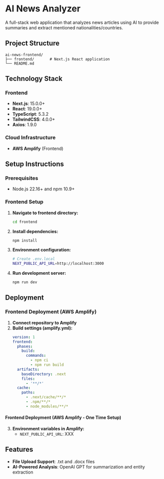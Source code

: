 # AI News Analyzer

A full-stack web application that analyzes news articles using AI to provide summaries and extract mentioned nationalities/countries.

## Project Structure

```
ai-news-frontend/
├── frontend/   	# Next.js React application
└── README.md
```

## Technology Stack

### Frontend
- **Next.js**: 15.0.0+
- **React**: 19.0.0+
- **TypeScript**: 5.3.2
- **TailwindCSS**: 4.0.0+
- **Axios**: 1.9.0

### Cloud Infrastructure
- **AWS Amplify** (Frontend)

## Setup Instructions

### Prerequisites
- Node.js 22.16+ and npm 10.9+

### Frontend Setup

1. **Navigate to frontend directory:**
   ```bash
   cd frontend
   ```

2. **Install dependencies:**
   ```bash
   npm install
   ```

3. **Environment configuration:**
   ```bash
   # Create .env.local
   NEXT_PUBLIC_API_URL=http://localhost:3000
   ```

4. **Run development server:**
   ```bash
   npm run dev
   ```

## Deployment

### Frontend Deployment (AWS Amplify)

1. **Connect repository to Amplify**
2. **Build settings (amplify.yml):**
	```yaml
	version: 1
	frontend:
	  phases:
		build:
		  commands:
			- npm ci
			- npm run build
	  artifacts:
		baseDirectory: .next
		files:
		  - '**/*'
	  cache:
		paths:
		  - .next/cache/**/*
		  - .npm/**/*
		  - node_modules/**/*
	```

#### Frontend Deployment (AWS Amplify - One Time Setup)
3. **Environment variables in Amplify:**
   - `NEXT_PUBLIC_API_URL`: XXX 

## Features

- **File Upload Support**: .txt and .docx files
- **AI-Powered Analysis**: OpenAI GPT for summarization and entity extraction
